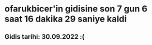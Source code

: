 # ofarukbicer'in gidisine son 7 gun 6 saat 16 dakika 29 saniye kaldi

## Gidis tarihi: 30.09.2022 :(